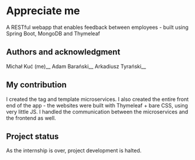 # Appreciate me
A RESTful webapp that enables feedback between employees - built using Spring Boot, MongoDB and Thymeleaf

## Authors and acknowledgment
Michał Kuć (me)__
Adam Barański__
Arkadiusz Tyrański__

## My contribution
I created the tag and template microservices. I also created the entire front end of the app - the websites were built with Thymeleaf + bare CSS, using very little JS. I  handled the communication between the microservices and the frontend as well.  

## Project status
As the internship is over, project development is halted.
